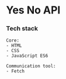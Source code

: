 # Yes No API 

### Tech stack
```
Core:
- HTML
- CSS
- JavaScript ES6

Communication tool:
- Fetch



